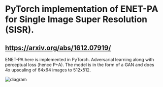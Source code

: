 # PyTorch implementation of ENET-PA for Single Image Super Resolution (SISR).

## https://arxiv.org/abs/1612.07919/

ENET-PA here is implemented in PyTorch. Adversarial learning along with perceptual loss (hence P+A). The model is in the form of a GAN and does 4x upscaling of 64x64 images to 512x512.

![diagram](https://github.com/AniketP04/EnhanceNet-Single-Image-Super-Resolution-Through-Automated-Texture-Synthesis/assets/128228805/ad0801a8-ce9b-4236-952f-8c50dabfe548)

